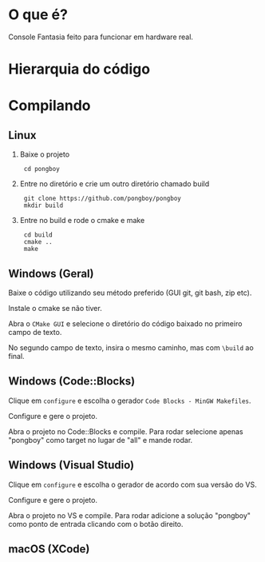 # O que é? 

Console Fantasia feito para funcionar em hardware real.

# Hierarquia do código

# Compilando

## Linux

1. Baixe o projeto

        cd pongboy

2. Entre no diretório e crie um outro diretório chamado build

        git clone https://github.com/pongboy/pongboy
        mkdir build

3. Entre no build e rode o cmake e make

        cd build
        cmake ..
        make

## Windows (Geral)

Baixe o código utilizando seu método preferido (GUI git, git bash, zip etc).

Instale o cmake se não tiver.

Abra o `CMake GUI` e selecione o diretório do código baixado no primeiro campo de texto.

No segundo campo de texto, insira o mesmo caminho, mas com `\build` ao final.

## Windows (Code::Blocks)

Clique em `configure` e escolha o gerador `Code Blocks - MinGW Makefiles`.

Configure e gere o projeto.

Abra o projeto no Code::Blocks e compile. Para rodar selecione apenas "pongboy" como target no lugar de "all"
e mande rodar.

## Windows (Visual Studio)

Clique em `configure` e escolha o gerador de acordo com sua versão do VS.

Configure e gere o projeto.

Abra o projeto no VS e compile. Para rodar adicione a solução "pongboy" como ponto de entrada clicando com o botão direito.

## macOS (XCode)
